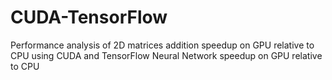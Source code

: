 # CUDA-TensorFlow
Performance analysis of 2D matrices addition speedup on GPU relative to CPU using CUDA  and TensorFlow Neural Network speedup on GPU relative to CPU
